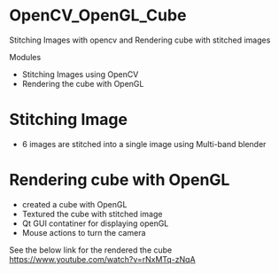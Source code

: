 # OpenCV_OpenGL_Cube
Stitching Images with opencv and Rendering cube with stitched images

Modules
+ Stitching Images using OpenCV
+ Rendering the cube with OpenGL

# Stitching Image
+ 6 images are stitched into a single image using Multi-band blender

# Rendering cube with OpenGL
+ created a cube with OpenGL
+ Textured the cube with stitched image
+ Qt GUI contatiner for displaying openGL
+ Mouse actions to turn the camera

See the below link for the rendered the cube
https://www.youtube.com/watch?v=rNxMTq-zNqA



